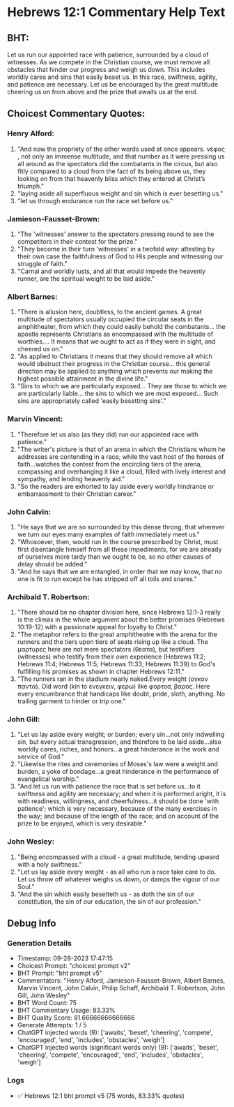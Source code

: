 # Hebrews 12:1 Commentary Help Text

## BHT:
Let us run our appointed race with patience, surrounded by a cloud of witnesses. As we compete in the Christian course, we must remove all obstacles that hinder our progress and weigh us down. This includes worldly cares and sins that easily beset us. In this race, swiftness, agility, and patience are necessary. Let us be encouraged by the great multitude cheering us on from above and the prize that awaits us at the end.

## Choicest Commentary Quotes:
### Henry Alford:
1. "And now the propriety of the other words used at once appears.  νέφος , not only an immense multitude, and that number as it were pressing us all around as the spectators did the combatants in the circus, but also fitly compared to a cloud from the fact of its being above us, they looking on from that heavenly bliss which they entered at Christ’s triumph."
2. "laying aside all superfluous weight and sin which is ever besetting us."
3. "let us through endurance run the race set before us."

### Jamieson-Fausset-Brown:
1. "The 'witnesses' answer to the spectators pressing round to see the competitors in their contest for the prize." 
2. "They become in their turn 'witnesses' in a twofold way: attesting by their own case the faithfulness of God to His people and witnessing our struggle of faith."
3. "Carnal and worldly lusts, and all that would impede the heavenly runner, are the spiritual weight to be laid aside."

### Albert Barnes:
1. "There is allusion here, doubtless, to the ancient games. A great multitude of spectators usually occupied the circular seats in the amphitheater, from which they could easily behold the combatants... the apostle represents Christians as encompassed with the multitude of worthies.... It means that we ought to act as if they were in sight, and cheered us on."
2. "As applied to Christians it means that they should remove all which would obstruct their progress in the Christian course... this general direction may be applied to anything which prevents our making the highest possible attainment in the divine life."
3. "Sins to which we are particularly exposed... They are those to which we are particularly liable... the sins to which we are most exposed... Such sins are appropriately called 'easily besetting sins'."

### Marvin Vincent:
1. "Therefore let us also (as they did) run our appointed race with patience."
2. "The writer's picture is that of an arena in which the Christians whom he addresses are contending in a race, while the vast host of the heroes of faith...watches the contest from the encircling tiers of the arena, compassing and overhanging it like a cloud, filled with lively interest and sympathy, and lending heavenly aid."
3. "So the readers are exhorted to lay aside every worldly hindrance or embarrassment to their Christian career."

### John Calvin:
1. "He says that we are so surrounded by this dense throng, that wherever we turn our eyes many examples of faith immediately meet us."
2. "Whosoever, then, would run in the course prescribed by Christ, must first disentangle himself from all these impediments, for we are already of ourselves more tardy than we ought to be, so no other causes of delay should be added."
3. "And he says that we are entangled, in order that we may know, that no one is fit to run except he has stripped off all toils and snares."

### Archibald T. Robertson:
1. "There should be no chapter division here, since Hebrews 12:1-3 really is the climax in the whole argument about the better promises (Hebrews 10:19-12) with a passionate appeal for loyalty to Christ." 
2. "The metaphor refers to the great amphitheatre with the arena for the runners and the tiers upon tiers of seats rising up like a cloud. The μαρτυρες here are not mere spectators (θεατα), but testifiers (witnesses) who testify from their own experience (Hebrews 11:2; Hebrews 11:4; Hebrews 11:5; Hebrews 11:33; Hebrews 11:39) to God's fulfilling his promises as shown in chapter Hebrews 12:11." 
3. "The runners ran in the stadium nearly naked.Every weight  (ογκον παντα). Old word (kin to ενεγκειν, φερω) like φορτοσ, βαρος. Here every encumbrance that handicaps like doubt, pride, sloth, anything. No trailing garment to hinder or trip one."

### John Gill:
1. "Let us lay aside every weight; or burden; every sin...not only indwelling sin, but every actual transgression, and therefore to be laid aside...also worldly cares, riches, and honors...a great hinderance in the work and service of God."
2. "Likewise the rites and ceremonies of Moses's law were a weight and burden, a yoke of bondage...a great hinderance in the performance of evangelical worship."
3. "And let us run with patience the race that is set before us...to it swiftness and agility are necessary; and when it is performed aright, it is with readiness, willingness, and cheerfulness...it should be done 'with patience'; which is very necessary, because of the many exercises in the way; and because of the length of the race; and on account of the prize to be enjoyed, which is very desirable."

### John Wesley:
1. "Being encompassed with a cloud - a great multitude, tending upward with a holy swiftness." 
2. "Let us lay aside every weight - as all who run a race take care to do. Let us throw off whatever weighs us down, or damps the vigour of our Soul." 
3. "And the sin which easily besetteth us - as doth the sin of our constitution, the sin of our education, the sin of our profession."


## Debug Info
### Generation Details
- Timestamp: 09-28-2023 17:47:15
- Choicest Prompt: "choicest prompt v2"
- BHT Prompt: "bht prompt v5"
- Commentators: "Henry Alford, Jamieson-Fausset-Brown, Albert Barnes, Marvin Vincent, John Calvin, Philip Schaff, Archibald T. Robertson, John Gill, John Wesley"
- BHT Word Count: 75
- BHT Commentary Usage: 83.33%
- BHT Quality Score: 81.66666666666666
- Generate Attempts: 1 / 5
- ChatGPT injected words (9):
	['awaits', 'beset', 'cheering', 'compete', 'encouraged', 'end', 'includes', 'obstacles', 'weigh']
- ChatGPT injected words (significant words only) (9):
	['awaits', 'beset', 'cheering', 'compete', 'encouraged', 'end', 'includes', 'obstacles', 'weigh']

### Logs
- ✅ Hebrews 12:1 bht prompt v5 (75 words, 83.33% quotes)